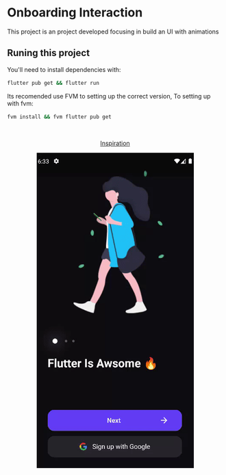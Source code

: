 # Onboarding Interaction

This project is an project developed focusing in build an UI with animations

## Runing this project

You'll need to install dependencies with:

```bash
flutter pub get && flutter run
```

Its recomended use FVM to setting up the correct version,
To setting up with fvm:

```bash
fvm install && fvm flutter pub get
```

<br>
<div align="center" width="100%">
  <a href="https://dribbble.com/shots/14861156-App-Onboarding-Interaction" target=”_blank”>
    <p>Inspiration</p>
  </a>
  <img src="./animations_app.gif"></img>
</div>
